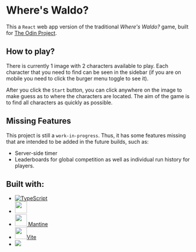 <!-- @format -->

# Where's Waldo?

This a `React` web app version of the traditional _Where's Waldo?_ game, built for [The Odin Project](https://www.theodinproject.com).

## How to play?

There is currently 1 image with 2 characters available to play. Each character that you need to find can be seen in the sidebar (if you are on mobile you need to click the burger menu toggle to see it).

After you click the `Start` button, you can click anywhere on the image to make guess as to where the characters are located. The aim of the game is to find all characters as quickly as possible.

## Missing Features

This project is still a `work-in-progress`. Thus, it has some features missing that are intended to be added in the future builds, such as:

- Server-side timer
- Leaderboards for global competition as well as individual run history for players.

## Built with:

- [![TypeScript](https://img.shields.io/badge/TypeScript-007ACC?style=for-the-badge&logo=typescript&logoColor=white)](https://typescriptlang.org)
- <a href="https://reactjs.org/"><img height="32" src="https://img.shields.io/badge/React-20232A?style=for-the-badge&logo=react&logoColor=61DAFB" /></a>
- <a href="https://mantine.dev/"><img height="32" src="https://avatars.githubusercontent.com/u/79146003?s=200&v=4" /> Mantine</a>
- <a href="https://vitejs.dev/"><img height="32" src="https://vitejs.dev/logo.svg" />Vite</a>
- <a href="https://firebase.google.com/"><img src="https://img.shields.io/badge/firebase-ffca28?style=for-the-badge&logo=firebase&logoColor=black" /></a>
